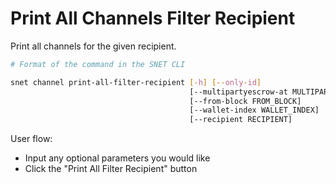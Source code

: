 # Print All Channels Filter Recipient

Print all channels for the given recipient.

<ImageViewer src="/assets/images/products/AIMarketplace/TUI/PrintAllChannelsForRecipientPage.webp" alt="Print All Channels Filter Recipient"/>

```bash
# Format of the command in the SNET CLI

snet channel print-all-filter-recipient [-h] [--only-id]
                                        [--multipartyescrow-at MULTIPARTYESCROW_AT]
                                        [--from-block FROM_BLOCK]
                                        [--wallet-index WALLET_INDEX]
                                        [--recipient RECIPIENT]
```

User flow:

* Input any optional parameters you would like
* Click the "Print All Filter Recipient" button
